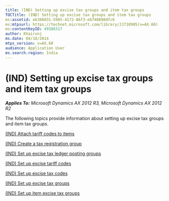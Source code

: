 ```yaml
---
title: (IND) Setting up excise tax groups and item tax groups
TOCTitle: (IND) Setting up excise tax groups and item tax groups
ms:assetid: eb366031-5965-4172-86f3-eb748898dfc6
ms:mtpsurl: https://technet.microsoft.com/library/JJ710905(v=AX.60)
ms:contentKeyID: 49386317
author: Khairunj
ms.date: 04/18/2014
mtps_version: v=AX.60
audience: Application User
ms.search.region: India
---
```


# (IND) Setting up excise tax groups and item tax groups 


_**Applies To:** Microsoft Dynamics AX 2012 R3, Microsoft Dynamics AX 2012 R2_

The following topics provide information about setting up excise tax groups and item tax groups.

[(IND) Attach tariff codes to items](ind-attach-tariff-codes-to-items.md)

[(IND) Create a tax registration group](ind-create-a-tax-registration-group.md)

[(IND) Set up excise tax ledger posting groups](ind-set-up-excise-tax-ledger-posting-groups.md)

[(IND) Set up excise tariff codes](ind-set-up-excise-tariff-codes.md)

[(IND) Set up excise tax codes](ind-set-up-excise-tax-codes.md)

[(IND) Set up excise tax groups](ind-set-up-excise-tax-groups.md)

[(IND) Set up item excise tax groups](ind-set-up-item-excise-tax-groups.md)

  


